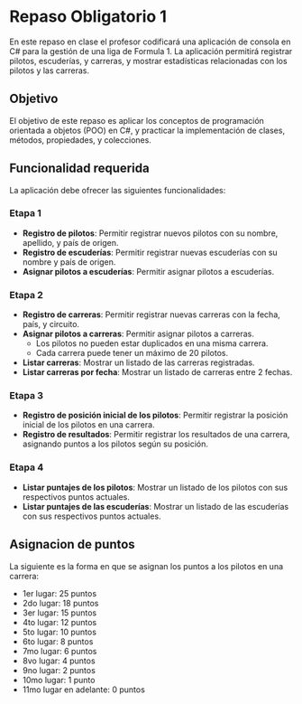 # Repaso Obligatorio 1

En este repaso en clase el profesor codificará una aplicación de consola en C# para la gestión de una liga de Formula 1. La aplicación permitirá registrar pilotos, escuderías, y carreras, y mostrar estadísticas relacionadas con los pilotos y las carreras.

## Objetivo

El objetivo de este repaso es aplicar los conceptos de programación orientada a objetos (POO) en C#, y practicar la implementación de clases, métodos, propiedades, y colecciones.

## Funcionalidad requerida

La aplicación debe ofrecer las siguientes funcionalidades:

### Etapa 1

- **Registro de pilotos**: Permitir registrar nuevos pilotos con su nombre, apellido, y país de origen.
- **Registro de escuderías**: Permitir registrar nuevas escuderías con su nombre y país de origen.
- **Asignar pilotos a escuderías**: Permitir asignar pilotos a escuderías.

### Etapa 2

- **Registro de carreras**: Permitir registrar nuevas carreras con la fecha, país, y circuito.
- **Asignar pilotos a carreras**: Permitir asignar pilotos a carreras.
  - Los pilotos no pueden estar duplicados en una misma carrera.
  - Cada carrera puede tener un máximo de 20 pilotos.
- **Listar carreras**: Mostrar un listado de las carreras registradas.
- **Listar carreras por fecha**: Mostrar un listado de carreras entre 2 fechas.

### Etapa 3

- **Registro de posición inicial de los pilotos**: Permitir registrar la posición inicial de los pilotos en una carrera.
- **Registro de resultados**: Permitir registrar los resultados de una carrera, asignando puntos a los pilotos según su posición.

### Etapa 4

- **Listar puntajes de los pilotos**: Mostrar un listado de los pilotos con sus respectivos puntos actuales.
- **Listar puntajes de las escuderías**: Mostrar un listado de las escuderías con sus respectivos puntos actuales.

## Asignacion de puntos

La siguiente es la forma en que se asignan los puntos a los pilotos en una carrera:

- 1er lugar: 25 puntos
- 2do lugar: 18 puntos
- 3er lugar: 15 puntos
- 4to lugar: 12 puntos
- 5to lugar: 10 puntos
- 6to lugar: 8 puntos
- 7mo lugar: 6 puntos
- 8vo lugar: 4 puntos
- 9no lugar: 2 puntos
- 10mo lugar: 1 punto
- 11mo lugar en adelante: 0 puntos
